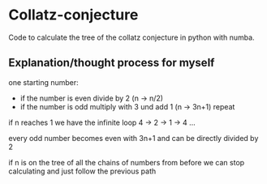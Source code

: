 # Collatz-conjecture

Code to calculate the tree of the collatz conjecture in python with numba.

## Explanation/thought process for myself
one starting number:
- if the number is even divide by 2 (n -> n/2)
- if the number is odd multiply with 3 und add 1 (n -> 3n+1) repeat

if n reaches 1 we have the infinite loop 4 -> 2 -> 1 -> 4 ...

every odd number becomes even with 3n+1 and can be directly divided by 2

if n is on the tree of all the chains of numbers from before we can stop calculating and just follow the previous path